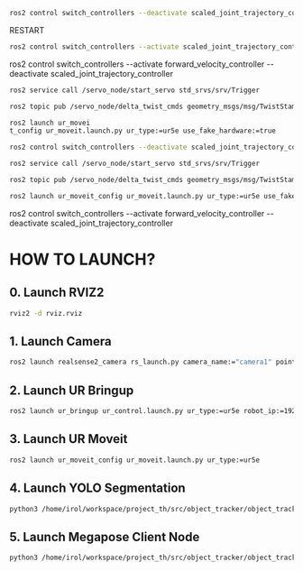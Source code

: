 ```bash
ros2 control switch_controllers --deactivate scaled_joint_trajectory_controller --activate forward_position_controller
```

RESTART
```bash
ros2 control switch_controllers --activate scaled_joint_trajectory_controller --deactivate forward_position_controller
```

ros2 control switch_controllers --activate forward_velocity_controller --deactivate scaled_joint_trajectory_controller


```bash
ros2 service call /servo_node/start_servo std_srvs/srv/Trigger
```

```bash
ros2 topic pub /servo_node/delta_twist_cmds geometry_msgs/msg/TwistStamped "{ header: { stamp: 'now', frame_id: 'world' },  twist: {linear: {x: -0.1}, angular: {  }}}" -r 10
```

```bash
ros2 launch ur_movei
t_config ur_moveit.launch.py ur_type:=ur5e use_fake_hardware:=true
```


```bash
ros2 control switch_controllers --deactivate scaled_joint_trajectory_controller --activate forward_position_controller
```

```bash
ros2 service call /servo_node/start_servo std_srvs/srv/Trigger
```

```bash
ros2 topic pub /servo_node/delta_twist_cmds geometry_msgs/msg/TwistStamped "{ header: { stamp: 'now', frame_id: 'world' },  twist: {linear: {x: -0.1}, angular: {  }}}" -r 10
```

```bash
ros2 launch ur_moveit_config ur_moveit.launch.py ur_type:=ur5e use_fake_hardware:=true
```

ros2 control switch_controllers --activate forward_velocity_controller --deactivate scaled_joint_trajectory_controller



# HOW TO LAUNCH?

## 0. Launch RVIZ2

```bash
rviz2 -d rviz.rviz
```

## 1. Launch Camera

```bash
ros2 launch realsense2_camera rs_launch.py camera_name:="camera1" pointcloud.enable:=true rgb_camera.color_profile:="640,480,30" depth_module.depth_profile:="640,480,30" rgb_camera.enable_auto_exposure:=false rgb_camera.exposure:="100" usb_port_id:="6-1.1"
```

## 2. Launch UR Bringup

```bash
ros2 launch ur_bringup ur_control.launch.py ur_type:=ur5e robot_ip:=192.168.2.2 launch_rviz:=false
```

## 3. Launch UR Moveit

```bash
ros2 launch ur_moveit_config ur_moveit.launch.py ur_type:=ur5e
```

## 4. Launch YOLO Segmentation

```bash
python3 /home/irol/workspace/project_th/src/object_tracker/object_tracker/real_time_segmentation_node.py --model_file /home/irol/workspace/project_th/src/object_tracker/resource/best_hg_0428.pt --conf_threshold 0.7
```

## 5. Launch Megapose Client Node

```bash
python3 /home/irol/workspace/project_th/src/object_tracker/object_tracker/megapose_client.py --refiner_iterations 1 --score_threshold 0.2 --target_object alive
```